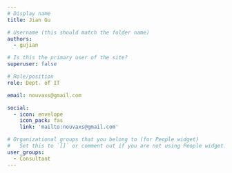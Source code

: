 ```yaml
---
# Display name
title: Jian Gu

# Username (this should match the folder name)
authors:
  - gujian

# Is this the primary user of the site?
superuser: false

# Role/position
role: Dept. of IT

email: nouvaxs@gmail.com

social:
  - icon: envelope
    icon_pack: fas
    link: 'mailto:nouvaxs@gmail.com'

# Organizational groups that you belong to (for People widget)
#   Set this to `[]` or comment out if you are not using People widget.
user_groups:
  - Consultant
---
```

